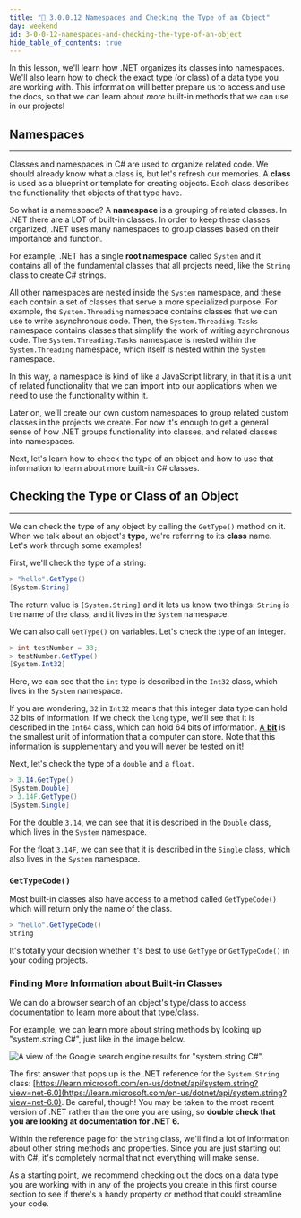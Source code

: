 ```yaml
---
title: "📓 3.0.0.12 Namespaces and Checking the Type of an Object"
day: weekend
id: 3-0-0-12-namespaces-and-checking-the-type-of-an-object
hide_table_of_contents: true
---
```


In this lesson, we'll learn how .NET organizes its classes into namespaces. We'll also learn how to check the exact type (or class) of a data type you are working with. This information will better prepare us to access and use the docs, so that we can learn about _more_ built-in methods that we can use in our projects! 

## Namespaces
---

Classes and namespaces in C# are used to organize related code. We should already know what a class is, but let's refresh our memories. A **class** is used as a blueprint or template for creating objects. Each class describes the functionality that objects of that type have.

So what is a namespace? A **namespace** is a grouping of related classes. In .NET there are a LOT of built-in classes. In order to keep these classes organized, .NET uses many namespaces to group classes based on their importance and function.

For example, .NET has a single **root namespace** called `System` and it contains all of the fundamental classes that all projects need, like the `String` class to create C# strings. 

All other namespaces are nested inside the `System` namespace, and these each contain a set of classes that serve a more specialized purpose. For example, the `System.Threading` namespace contains classes that we can use to write asynchronous code. Then, the `System.Threading.Tasks` namespace contains classes that simplify the work of writing asynchronous code. The `System.Threading.Tasks` namespace is nested within the `System.Threading` namespace, which itself is nested within the `System` namespace.

In this way, a namespace is kind of like a JavaScript library, in that it is a unit of related functionality that we can import into our applications when we need to use the functionality within it. 

Later on, we'll create our own custom namespaces to group related custom classes in the projects we create. For now it's enough to get a general sense of how .NET groups functionality into classes, and related classes into namespaces. 

Next, let's learn how to check the type of an object and how to use that information to learn about more built-in C# classes.

## Checking the Type or Class of an Object
---

We can check the type of any object by calling the `GetType()` method on it. When we talk about an object's **type**, we're referring to its **class** name. Let's work through some examples!

First, we'll check the type of a string:

```csharp
> "hello".GetType()
[System.String]
```

The return value is `[System.String]` and it lets us know two things: `String` is the name of the class, and it lives in the `System` namespace. 

We can also call `GetType()` on variables. Let's check the type of an integer. 

```csharp
> int testNumber = 33;
> testNumber.GetType()
[System.Int32]
```

Here, we can see that the `int` type is described in the `Int32` class, which lives in the `System` namespace. 

If you are wondering, `32` in `Int32` means that this integer data type can hold 32 bits of information. If we check the `long` type, we'll see that it is described in the `Int64` class, which can hold 64 bits of information. [A **bit**](https://en.wikipedia.org/wiki/Bit) is the smallest unit of information that a computer can store. Note that this information is supplementary and you will never be tested on it!

Next, let's check the type of a `double` and a `float`.

```csharp
> 3.14.GetType()
[System.Double]
> 3.14F.GetType()
[System.Single]
```

For the double `3.14`, we can see that it is described in the `Double` class, which lives in the `System` namespace. 

For the float `3.14F`, we can see that it is described in the `Single` class, which also lives in the `System` namespace. 

### `GetTypeCode()`

Most built-in classes also have access to a method called `GetTypeCode()` which will return only the name of the class. 

```csharp
> "hello".GetTypeCode()
String
```

It's totally your decision whether it's best to use `GetType` or `GetTypeCode()` in your coding projects.

### Finding More Information about Built-in Classes

We can do a browser search of an object's type/class to access documentation to learn more about that type/class. 

For example, we can learn more about string methods by looking up "system.string C#", just like in the image below.

![A view of the Google search engine results for "system.string C#".](https://learnhowtoprogram.s3.us-west-2.amazonaws.com/c%23/browser-search-csharp-system-string.png)

The first answer that pops up is the .NET reference for the `System.String` class: [https://learn.microsoft.com/en-us/dotnet/api/system.string?view=net-6.0](https://learn.microsoft.com/en-us/dotnet/api/system.string?view=net-6.0). Be careful, though! You may be taken to the most recent version of .NET rather than the one you are using, so **double check that you are looking at documentation for .NET 6.**

Within the reference page for the `String` class, we'll find a lot of information about other string methods and properties. Since you are just starting out with C#, it's completely normal that not everything will make sense. 

As a starting point, we recommend checking out the docs on a data type you are working with in any of the projects you create in this first course section to see if there's a handy property or method that could streamline your code.
